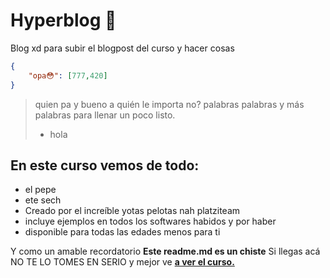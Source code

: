 # Hyperblog 💚
Blog xd para subir el blogpost del curso y hacer cosas
```json
{
    "opa😳": [777,420]
}
```
> quien pa y bueno a quién le importa no? palabras palabras y más palabras para llenar un poco listo.
> - hola

## En este curso vemos de todo:
* el pepe
* ete sech
* Creado por el increíble yotas pelotas nah platziteam
* incluye ejemplos en todos los softwares habidos y por haber
* disponible para todas las edades menos para ti

Y como un amable recordatorio **Este readme.md es un chiste** Si llegas acá NO TE LO TOMES EN SERIO y mejor ve [**a ver el curso.**](http://https://www.youtube.com/watch?v=Q2GCXCG6-os&t=255s "a ver el curso")